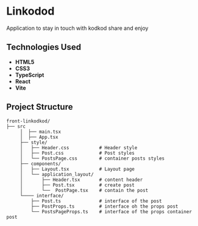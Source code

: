 # Linkodod

Application to stay in touch with kodkod share and enjoy

## Technologies Used

- **HTML5**
- **CSS3**
- **TypeScript**
- **React**
- **Vite**

## Project Structure

```
front-linkodkod/
├── src
     │  ├── main.tsx
     │  ├── App.tsx
     ├── style/
     │   ├── Header.css           # Header style
     │   ├── Post.css             # Post styles
     │   └── PostsPage.css        # container posts styles
     ├── components/
     │   ├── Layout.tsx           # Layout page
     │   └── application_layout/
     │       ├── Header.tsx       # content header
     │       ├── Post.tsx         # create post
     │       └──  PostPage.tsx    # contain the post
     └──── interface/
         ├── Post.ts              # interface of the post
         ├── PostProps.ts         # interface oh the props post
         └── PostsPageProps.ts    # interface of the props container post
```
